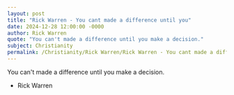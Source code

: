 ```yaml
---
layout: post
title: "Rick Warren - You cant made a difference until you"
date: 2024-12-28 12:00:00 -0000
author: Rick Warren
quote: "You can't made a difference until you make a decision."
subject: Christianity
permalink: /Christianity/Rick Warren/Rick Warren - You cant made a difference until you
---
```


You can't made a difference until you make a decision.

- Rick Warren

